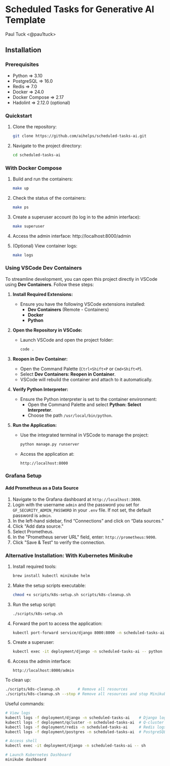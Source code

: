 # Scheduled Tasks for Generative AI Template

Paul Tuck <@pau1tuck>

## Installation

### Prerequisites
- Python => 3.10
- PostgreSQL => 16.0
- Redis => 7.0
- Docker => 24.0
- Docker Compose => 2.17
- Hadolint => 2.12.0 (optional)

### Quickstart

1. Clone the repository:
   ```bash
   git clone https://github.com/aihelps/scheduled-tasks-ai.git
   ```
2. Navigate to the project directory:
   ```bash
   cd scheduled-tasks-ai
   ```

### With Docker Compose

1. Build and run the containers:
   ```bash
   make up
   ```

2. Check the status of the containers:
   ```bash
   make ps
   ```

3. Create a superuser account (to log in to the admin interface):
   ```bash
   make superuser
   ```

4. Access the admin interface:
   http://localhost:8000/admin

5. (Optional) View container logs:
   ```bash
   make logs
   ```

### Using VSCode Dev Containers

To streamline development, you can open this project directly in VSCode using **Dev Containers**. Follow these steps:

1. **Install Required Extensions:**
   - Ensure you have the following VSCode extensions installed:
     - **Dev Containers** (Remote - Containers)
     - **Docker**
     - **Python**

2. **Open the Repository in VSCode:**
   - Launch VSCode and open the project folder:
     ```bash
     code .
     ```

3. **Reopen in Dev Container:**
   - Open the Command Palette (`Ctrl+Shift+P` or `Cmd+Shift+P`).
   - Select **Dev Containers: Reopen in Container**.
   - VSCode will rebuild the container and attach to it automatically.

4. **Verify Python Interpreter:**
   - Ensure the Python interpreter is set to the container environment:
     - Open the Command Palette and select **Python: Select Interpreter**.
     - Choose the path `/usr/local/bin/python`.

5. **Run the Application:**
   - Use the integrated terminal in VSCode to manage the project:
     ```bash
     python manage.py runserver
     ```
   - Access the application at:
     ```
     http://localhost:8000
     ```

### Grafana Setup

#### Add Prometheus as a Data Source

1. Navigate to the Grafana dashboard at `http://localhost:3000`.
2. Login with the username `admin` and the password you set for `GF_SECURITY_ADMIN_PASSWORD` in your `.env` file. If not set, the default password is `admin`.
3. In the left-hand sidebar, find “Connections” and click on “Data sources.”
4. Click "Add data source."
5. Select Prometheus.
6. In the "Prometheus server URL" field, enter: `http://prometheus:9090`.
7. Click "Save & Test" to verify the connection.

### Alternative Installation: With Kubernetes Minikube

1. Install required tools:
   ```bash
   brew install kubectl minikube helm
   ```
2. Make the setup scripts executable:
   ```bash
   chmod +x scripts/k8s-setup.sh scripts/k8s-cleanup.sh
   ```
3. Run the setup script:
   ```bash
   ./scripts/k8s-setup.sh
   ```
4. Forward the port to access the application:
   ```bash
   kubectl port-forward service/django 8000:8000 -n scheduled-tasks-ai
   ```
5. Create a superuser:
   ```bash
   kubectl exec -it deployment/django -n scheduled-tasks-ai -- python manage.py createsuperuser
   ```
6. Access the admin interface:
   ```
   http://localhost:8000/admin
   ```

To clean up:
```bash
./scripts/k8s-cleanup.sh        # Remove all resources
./scripts/k8s-cleanup.sh --stop # Remove all resources and stop Minikube
```

Useful commands:
```bash
# View logs
kubectl logs -f deployment/django -n scheduled-tasks-ai    # Django logs
kubectl logs -f deployment/qcluster -n scheduled-tasks-ai  # Q-cluster logs
kubectl logs -f deployment/redis -n scheduled-tasks-ai     # Redis logs
kubectl logs -f deployment/postgres -n scheduled-tasks-ai  # PostgreSQL logs

# Access shell
kubectl exec -it deployment/django -n scheduled-tasks-ai -- sh

# Launch Kubernetes Dashboard
minikube dashboard